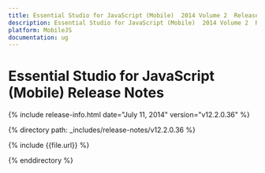 ```yaml
---
title: Essential Studio for JavaScript (Mobile)  2014 Volume 2  Release Notes  
description: Essential Studio for JavaScript (Mobile)  2014 Volume 2  Release Notes  
platform: MobileJS
documentation: ug
---
```


# Essential Studio for JavaScript (Mobile)  Release Notes  

{% include release-info.html date="July 11, 2014"  version="v12.2.0.36" %} 


{% directory path: _includes/release-notes/v12.2.0.36 %}

{% include {{file.url}} %}

{% enddirectory %}